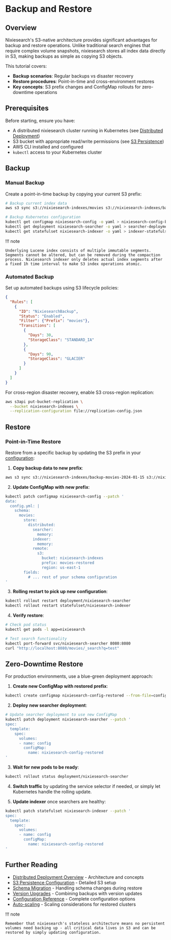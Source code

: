 # Backup and Restore

## Overview

Nixiesearch's S3-native architecture provides significant advantages for backup and restore operations. Unlike traditional search engines that require complex volume snapshots, nixiesearch stores all index data directly in S3, making backups as simple as copying S3 objects.

This tutorial covers:

- **Backup scenarios**: Regular backups vs disaster recovery
- **Restore procedures**: Point-in-time and cross-environment restores
- **Key concepts**: S3 prefix changes and ConfigMap rollouts for zero-downtime operations

## Prerequisites

Before starting, ensure you have:

- A distributed nixiesearch cluster running in Kubernetes (see [Distributed Deployment](../deployment/distributed/kubernetes.md))
- S3 bucket with appropriate read/write permissions (see [S3 Persistence](../deployment/distributed/persistence/s3.md))
- AWS CLI installed and configured
- `kubectl` access to your Kubernetes cluster

## Backup

### Manual Backup

Create a point-in-time backup by copying your current S3 prefix:

```bash
# Backup current index data
aws s3 sync s3://nixiesearch-indexes/movies s3://nixiesearch-indexes/backup-movies-2024-01-15

# Backup Kubernetes configuration
kubectl get configmap nixiesearch-config -o yaml > nixiesearch-config-backup.yaml
kubectl get deployment nixiesearch-searcher -o yaml > searcher-deployment-backup.yaml
kubectl get statefulset nixiesearch-indexer -o yaml > indexer-statefulset-backup.yaml
```

!!! note

    Underlying Lucene index consists of multiple immutable segments. Segments cannot be altered, but can be removed during the compaction process. Nixiesearch indexer only deletes actual index segments after a fixed 1h time interval to make S3 index operations atomic.

### Automated Backup

Set up automated backups using S3 lifecycle policies:

```json
{
  "Rules": [
    {
      "ID": "NixiesearchBackup",
      "Status": "Enabled",
      "Filter": {"Prefix": "movies"},
      "Transitions": [
        {
          "Days": 30,
          "StorageClass": "STANDARD_IA"
        },
        {
          "Days": 90,
          "StorageClass": "GLACIER"
        }
      ]
    }
  ]
}
```

For cross-region disaster recovery, enable S3 cross-region replication:

```bash
aws s3api put-bucket-replication \
  --bucket nixiesearch-indexes \
  --replication-configuration file://replication-config.json
```

## Restore

### Point-in-Time Restore

Restore from a specific backup by updating the S3 prefix in your [configuration](../reference/config.md):

1. **Copy backup data to new prefix**:
```bash
aws s3 sync s3://nixiesearch-indexes/backup-movies-2024-01-15 s3://nixiesearch-indexes/movies-restored
```

2. **Update ConfigMap with new prefix**:
```bash
kubectl patch configmap nixiesearch-config --patch '
data:
  config.yml: |
    schema:
      movies:
        store:
          distributed:
            searcher:
              memory:
            indexer:
              memory:
            remote:
              s3:
                bucket: nixiesearch-indexes
                prefix: movies-restored
                region: us-east-1
        fields:
          # ... rest of your schema configuration
'
```

3. **Rolling restart to pick up new configuration**:
```bash
kubectl rollout restart deployment/nixiesearch-searcher
kubectl rollout restart statefulset/nixiesearch-indexer
```

4. **Verify restore**:
```bash
# Check pod status
kubectl get pods -l app=nixiesearch

# Test search functionality
kubectl port-forward svc/nixiesearch-searcher 8080:8080
curl "http://localhost:8080/movies/_search?q=test"
```

## Zero-Downtime Restore

For production environments, use a blue-green deployment approach:

1. **Create new ConfigMap with restored prefix**:
```bash
kubectl create configmap nixiesearch-config-restored --from-file=config.yml=restored-config.yml
```

2. **Deploy new searcher deployment**:
```bash
# Update searcher deployment to use new ConfigMap
kubectl patch deployment nixiesearch-searcher --patch '
spec:
  template:
    spec:
      volumes:
      - name: config
        configMap:
          name: nixiesearch-config-restored
'
```

3. **Wait for new pods to be ready**:
```bash
kubectl rollout status deployment/nixiesearch-searcher
```

4. **Switch traffic** by updating the service selector if needed, or simply let Kubernetes handle the rolling update.

5. **Update indexer** once searchers are healthy:
```bash
kubectl patch statefulset nixiesearch-indexer --patch '
spec:
  template:
    spec:
      volumes:
      - name: config
        configMap:
          name: nixiesearch-config-restored
'
```

## Further Reading

- [Distributed Deployment Overview](../deployment/distributed/overview.md) - Architecture and concepts
- [S3 Persistence Configuration](../deployment/distributed/persistence/s3.md) - Detailed S3 setup
- [Schema Migration](schema.md) - Handling schema changes during restore
- [Version Upgrades](upgrade.md) - Combining backups with version updates
- [Configuration Reference](../reference/config.md) - Complete configuration options
- [Auto-scaling](autoscaling.md) - Scaling considerations for restored clusters

!!! note 
    
    Remember that nixiesearch's stateless architecture means no persistent volumes need backing up - all critical data lives in S3 and can be restored by simply updating configuration.